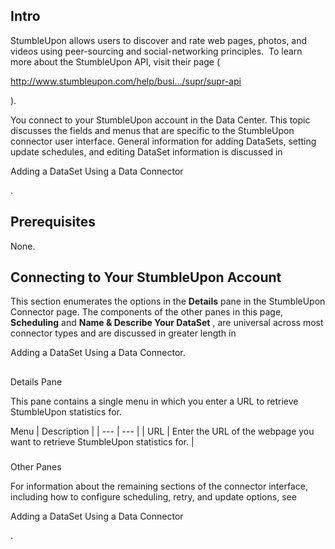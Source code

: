 

Intro
-------

StumbleUpon allows users to discover and rate web pages, photos, and videos using peer-sourcing and social-networking principles.  To learn more about the StumbleUpon API, visit their page (

http://www.stumbleupon.com/help/busi.../supr/supr-api

).


 You connect to your StumbleUpon account in the Data Center. This topic discusses the fields and menus that are specific to the StumbleUpon connector user interface. General information for adding DataSets, setting update schedules, and editing DataSet information is discussed in

Adding a DataSet Using a Data Connector

.


 Prerequisites
---------------

None.


 Connecting to Your StumbleUpon Account
----------------------------------------


 This section enumerates the options in the
 **Details**
 pane in the StumbleUpon Connector page. The components of the other panes in this page,
 **Scheduling**
 and
 **Name & Describe Your DataSet**
 , are universal across most connector types and are discussed in greater length in

Adding a DataSet Using a Data Connector.

##
 Details Pane

This pane contains a single menu in which you enter a URL to retrieve StumbleUpon statistics for.


 Menu
  |
 Description
  |
| --- | --- |
|
 URL
  |
 Enter the URL of the webpage you want to retrieve StumbleUpon statistics for.
  |


###
 Other Panes

For information about the remaining sections of the connector interface, including how to configure scheduling, retry, and update options, see

Adding a DataSet Using a Data Connector

.

